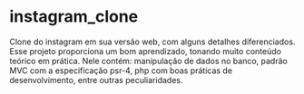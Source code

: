 # instagram_clone
Clone do instagram em sua versão web, com alguns detalhes diferenciados.
Esse projeto proporciona um bom aprendizado, tonando muito conteúdo teórico em prática.
Nele contém: manipulação de dados no banco, padrão MVC com a especificação psr-4, php com boas práticas de desenvolvimento, entre outras peculiaridades.
